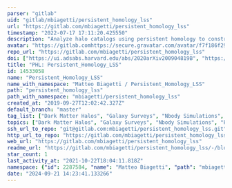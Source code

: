 ```yaml
---
parser: "gitlab"
uid: "gitlab/mbiagetti/persistent_homology_lss"
url: "https://gitlab.com/mbiagetti/persistent_homology_lss"
timestamp: "2022-07-17 17:11:20.425550"
description: "Analyze halo catalogs using persistent homology to constrain cosmological parameters"
avatar: "https://gitlab.comhttps://secure.gravatar.com/avatar/f7f186f29a22162befe7daa44d9a0942?s=80&d=identicon"
repo_url: "https://gitlab.com/mbiagetti/persistent_homology_lss"
doi: ["https://ui.adsabs.harvard.edu/abs/2020arXiv200904819B", "https://ui.adsabs.harvard.edu/abs/2021ascl.soft07029B/abstract"]
title: "PHL: Persistent_Homology_LSS"
id: 14533058
name: "Persistent_Homology_LSS"
name_with_namespace: "Matteo Biagetti / Persistent_Homology_LSS"
path: "persistent_homology_lss"
path_with_namespace: "mbiagetti/persistent_homology_lss"
created_at: "2019-09-27T12:02:42.327Z"
default_branch: "master"
tag_list: ["Dark Matter Halos", "Galaxy Surveys", "Nbody Simulations", "Persistent Homology", "Primordial non-Gaussianity", "Topological Data Analysis", "cosmology"]
topics: ["Dark Matter Halos", "Galaxy Surveys", "Nbody Simulations", "Persistent Homology", "Primordial non-Gaussianity", "Topological Data Analysis", "cosmology"]
ssh_url_to_repo: "git@gitlab.com:mbiagetti/persistent_homology_lss.git"
http_url_to_repo: "https://gitlab.com/mbiagetti/persistent_homology_lss.git"
web_url: "https://gitlab.com/mbiagetti/persistent_homology_lss"
readme_url: "https://gitlab.com/mbiagetti/persistent_homology_lss/-/blob/master/README.md"
star_count: 1
last_activity_at: "2021-10-22T18:04:11.818Z"
namespace: {"id": 2287584, "name": "Matteo Biagetti", "path": "mbiagetti", "kind": "user", "full_path": "mbiagetti", "parent_id": null, "avatar_url": "https://secure.gravatar.com/avatar/f7f186f29a22162befe7daa44d9a0942?s=80&d=identicon", "web_url": "https://gitlab.com/mbiagetti"}
date: "2024-09-21 14:23:41.133266"
---
```

